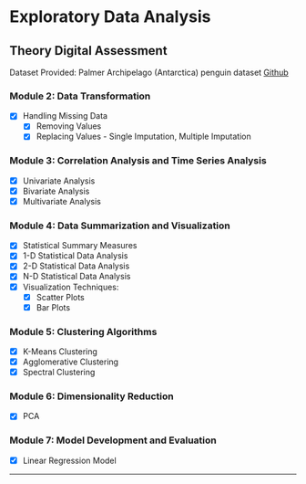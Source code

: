 # Exploratory Data Analysis 

## Theory Digital Assessment 

Dataset Provided: Palmer Archipelago (Antarctica) penguin dataset [Github](https://github.com/allisonhorst/palmerpenguins/tree/main)

### Module 2: Data Transformation
- [X] Handling Missing Data
  - [X] Removing Values
  - [X] Replacing Values - Single Imputation, Multiple Imputation

### Module 3: Correlation Analysis and Time Series Analysis 
- [X] Univariate Analysis
- [X] Bivariate Analysis
- [X] Multivariate Analysis

### Module 4: Data Summarization and Visualization
- [X] Statistical Summary Measures
- [X] 1-D Statistical Data Analysis
- [X] 2-D Statistical Data Analysis
- [X] N-D Statistical Data Analysis
- [X] Visualization Techniques:
  - [X] Scatter Plots
  - [X] Bar Plots

### Module 5: Clustering Algorithms
- [X] K-Means Clustering
- [X] Agglomerative Clustering
- [X] Spectral Clustering

### Module 6: Dimensionality Reduction
- [X] PCA

### Module 7: Model Development and Evaluation
- [X] Linear Regression Model
---
